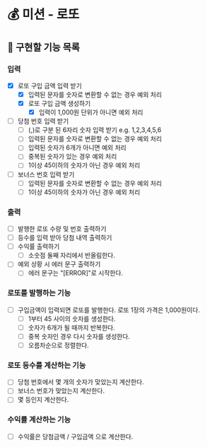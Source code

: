 # 💰 미션 - 로또

## 🎯 구현할 기능 목록

### 입력

- [x] 로또 구입 금액 입력 받기
    - [x] 입력된 문자를 숫자로 변환할 수 없는 경우 예외 처리
    - [x] 로또 구입 금액 생성하기
        - [x] 입력이 1,000원 단위가 아니면 예외 처리
- [ ] 당첨 번호 입력 받기
    - [ ] (,)로 구분 된 6자리 숫자 입력 받기 e.g. 1,2,3,4,5,6
    - [ ] 입력된 문자를 숫자로 변환할 수 없는 경우 예외 처리
    - [ ] 입력된 숫자가 6개가 아니면 예외 처리
    - [ ] 중복된 숫자가 있는 경우 예외 처리
    - [ ] 1이상 45이하의 숫자가 아닌 경우 예외 처리
- [ ] 보너스 번호 입력 받기
    - [ ] 입력된 문자를 숫자로 변환할 수 없는 경우 예외 처리
    - [ ] 1이상 45이하의 숫자가 아닌 경우 예외 처리

### 출력

- [ ] 발행한 로또 수량 및 번호 출력하기
- [ ] 등수를 입력 받아 당첨 내역 출력하기
- [ ] 수익률 출력하기
    - [ ] 소숫점 둘째 자리에서 반올림한다.
- [ ] 예외 상황 시 에러 문구 출력하기
    - [ ] 에러 문구는 "[ERROR]"로 시작한다.

### 로또를 발행하는 기능

- [ ] 구입금액이 입력되면 로또를 발행한다. 로또 1장의 가격은 1,000원이다.
    - [ ] 1부터 45 사이의 숫자를 생성한다.
    - [ ] 숫자가 6개가 될 때까지 반복한다.
    - [ ] 중복 숫자인 경우 다시 숫자를 생성한다.
    - [ ] 오름차순으로 정렬한다.

### 로또 등수를 계산하는 기능

- [ ] 당첨 번호에서 몇 개의 숫자가 맞았는지 계산한다.
- [ ] 보너스 번호가 맞았는지 계산한다.
- [ ] 몇 등인지 계산한다.

### 수익률 계산하는 기능

- [ ] 수익률은 당첨금액 / 구입금액 으로 계산한다.
